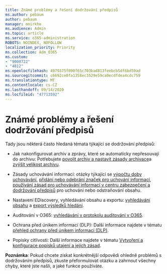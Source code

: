 ```yaml
---
title: Známé problémy a řešení dodržování předpisů
ms.author: pebaum
author: pebaum
manager: mnirkhe
ms.audience: Admin
ms.topic: article
ms.service: o365-administration
ROBOTS: NOINDEX, NOFOLLOW
localization_priority: Priority
ms.collection: Adm_O365
ms.custom:
- "9000722"
- "4812"
ms.openlocfilehash: 4979375f098f65c703bad813feebcb5df6bd59ad
ms.sourcegitcommit: c6692ce0fa1358ec3529e59ca0ecdfdea4cdc759
ms.translationtype: MT
ms.contentlocale: cs-CZ
ms.lasthandoff: 09/14/2020
ms.locfileid: "47713592"
---
```

# <a name="compliance-common-issues-and-resolutions"></a>Známé problémy a řešení dodržování předpisů

Tady jsou některá často hledaná témata týkající se dodržování předpisů:

- Jak nakonfigurovat archiv a zprávy, které se automaticky nepřesouvají do archivu: Potřebujete [povolit archiv a nastavit zásady archivace](https://docs.microsoft.com/microsoft-365/compliance/enable-archive-mailboxes?view=o365-worldwide)a [zvýšit velikost archivu](https://docs.microsoft.com/microsoft-365/compliance/enable-unlimited-archiving?view=o365-worldwide).

- Zásady uchovávání informací: otázky týkající se [výpočtu doby uchovávání](https://docs.microsoft.com/exchange/security-and-compliance/messaging-records-management/retention-age), [přidání nebo odebrání značek pro uchování informací](https://docs.microsoft.com/exchange/security-and-compliance/messaging-records-management/add-or-remove-retention-tags), [používání zásad pro uchovávání informací v centru zabezpečení a dodržování předpisů](https://docs.microsoft.com/microsoft-365/compliance/retention-policies?view=o365-worldwide) pro uchování nebo odstraňování obsahu.

- Nastavení EDiscovery, vyhledávání obsahu a exportu: [vyhledávání obsahu](https://docs.microsoft.com/microsoft-365/compliance/search-for-content?view=o365-worldwide) a [export výsledků hledání](https://docs.microsoft.com/microsoft-365/compliance/export-search-results?view=o365-worldwide).

- Auditování v O365: [vyhledávání v protokolu auditování v O365](https://docs.microsoft.com/microsoft-365/compliance/search-the-audit-log-in-security-and-compliance?view=o365-worldwide).

- Ochrana před únikem informací (DLP): Další informace najdete v tématu [přehled ochrany před únikem informací (DLP)](https://docs.microsoft.com/microsoft-365/compliance/data-loss-prevention-policies?view=o365-worldwide).
 
- Popisky citlivosti: Další informace najdete v tématu [Vytvoření a konfigurace popisků utajení a jejich zásad](https://docs.microsoft.com/microsoft-365/compliance/create-sensitivity-labels).

**Poznámka**: Pokud chcete získat konkrétnější odpovědi ohledně problémů s dodržováním předpisů, zkuste přeformulovat otázku a zahrnout všechny chyby, které jste našli, a jaké funkce používáte.
